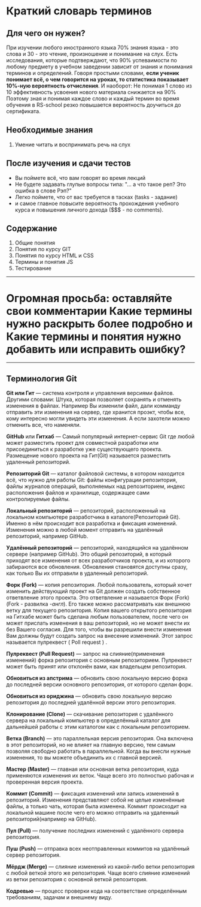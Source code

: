 # Краткий словарь терминов
## Для чего он нужен?
При изучении любого иностранного языка 70% знания языка - это слова и 30 - это чтение, произношение и понимание на слух.
Есть исследования, которые подтверждают, что 90% успеваимости по любому предмету в учебном заведении зависит от знания и
понимания терминов и определений.
Говоря простыми словами, **если ученик понимает всё, о чем говорится на уроках, то статистика показывает 10%-ную вероятность отчисления**.
И наоборот: Не понимая 1 слово из 10 эффективность усвоения нового материала снижается на 90%
Поэтому зная и понимая каждое слово и каждый термин во время обучения в RS-school резко повышается вероятность доучиться до сертификата.
## Необходимые знания
1. Умение читать и воспринимать речь на слух
## После изучения и сдачи тестов
- Вы поймете всё, что вам говорят во время лекций
- Не будете задавать глупые вопросы типа: "... а что такое реп? Это ошибка в слове Рэп?"
- Легко поймете, что от вас требуется в тасках (tasks - задание)
- и самое главное повысите вероятность прохождения учебного курса и повышения личного дохода ($$$ - no comments).
## Содержание
1. Общие понятия
2. Понятия по курсу GIT
3. Понятия по курсу HTML и CSS
4. Термины и понятия JS
5. Тестирование
***
# Огромная просьба: оставляйте свои комментарии Какие термины нужно раскрыть более подробно и Какие термины и понятия нужно добавить или исправить ошибку?
*** 
## Терминология Git
**Git или Гит** — система контроля и управления версиями файлов. Другими словами: Штука, которая позволяет сохранять и отменять изменения в файлах. Например Вы изменили файл, дали комманду отправить эти изменения на сервер, где хранится проэкт, чтобы все, кому интересно могли увидеть эти изменения. А если захотели можно отменить все, что наменяли.

**GitHub** или **Гитхаб** — Самый популярный интернет-сервис Git где любой может разместить проект для совместной разработки или присоединиться к разработке уже существующего проекта. Размещение нового проекта на Гит(Git) называется разместить удаленный репозиторий.

**Репозиторий Git** — каталог файловой системы, в котором находится всё, что нужно для работы Git: файлы конфигурации репозитория, файлы журналов операций, выполняемых над репозиторием, индекс расположения файлов и хранилище, содержащее сами контролируемые файлы.

**Локальный репозиторий** — репозиторий, расположенный на локальном компьютере разработчика в каталоге(Репозиторий Git). Именно в нём происходит вся разработка и фиксация изменений. Изменения можно в любой момент отправить на удалённый репозиторий, например GitHub.

**Удалённый репозиторий** — репозиторий, находящийся на удалённом сервере (например GitHub). Это общий репозиторий, в который приходят все изменения от всех разработчиков проекта, и из которого забираются все обновления. Обновления становятся доступны сразу, как только Вы их отправили в удаленный репозиторий.

**Форк (Fork)** — копия репозитория. Любой пользователь, который хочет изменить действующий проект на Git должен создать собственное ответвление этого проекта. Это ответвление и называется Форк (Fork)(Fork - развилка *-англ*). Его также можно рассматривать как внешнюю ветку для текущего репозитория. Копия вашего открытого репозитория на Гитхабе может быть сделана любым пользователем, после чего он может прислать изменения в ваш репозиторий, но не может внести их без Вашего согласия. Для того, чтобы вы разрешили внести изменения Вам должны будут создать запрос на внесение изменений. Этот запрос называется пулреквест ( Poll request ) .

**Пулреквест (Pull Request)** — запрос на слияние(применения изменений) форка репозитория с основным репозиторием. Пулреквест может быть принят или отклонён вами, как владельцем репозитория.

**Обновиться из апстрима** — обновить свою локальную версию форка до последней версии основного репозитория, от которого сделан форк.

**Обновиться из ориджина** — обновить свою локальную версию репозитория до последней удалённой версии этого репозитория.

**Клонирование (Clone)** — скачивание репозитория с удалённого сервера на локальный компьютер в определённый каталог для дальнейшей работы с этим каталогом как с локальным репозиторием.

**Ветка (Branch)** — это параллельная версия репозитория. Она включена в этот репозиторий, но не влияет на главную версию, тем самым позволяя свободно работать в параллельной. Когда вы внесли нужные изменения, то вы можете объединить их с главной версией.

**Мастер (Master)** — главная или основная ветка репозитория, куда применяются изменения их веток. Чаще всего это полностью рабочая и проверенная версия проекта.

**Коммит (Commit)** — фиксация изменений или запись изменений в репозиторий. Изменения представляют собой не целые изменённые файлы, а только чать, которая была изменена. Коммит происходит на локальной машине после чего его можно отправить на удаленный репозиторий(например на GitHub).

**Пул (Pull)** — получение последних изменений с удалённого сервера репозитория.

**Пуш (Push)** — отправка всех неотправленных коммитов на удалённый сервер репозитория.

**Мёрдж (Merge)** — слияние изменений из какой-либо ветки репозитория с любой веткой этого же репозитория. Чаще всего слияние изменений из ветки репозитория с основной веткой репозитория.

**Кодревью** — процесс проверки кода на соответствие определённым требованиям, задачам и внешнему виду.
